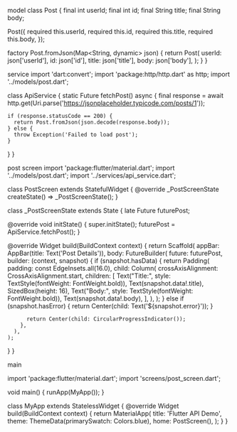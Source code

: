 model
class Post {
  final int userId;
  final int id;
  final String title;
  final String body;

  Post({
    required this.userId,
    required this.id,
    required this.title,
    required this.body,
  });

  factory Post.fromJson(Map<String, dynamic> json) {
    return Post(
      userId: json['userId'],
      id: json['id'],
      title: json['title'],
      body: json['body'],
    );
  }
}


service
import 'dart:convert';
import 'package:http/http.dart' as http;
import '../models/post.dart';

class ApiService {
  static Future<Post> fetchPost() async {
    final response = await http.get(Uri.parse('https://jsonplaceholder.typicode.com/posts/1'));

    if (response.statusCode == 200) {
      return Post.fromJson(json.decode(response.body));
    } else {
      throw Exception('Failed to load post');
    }
  }
}


post screen
import 'package:flutter/material.dart';
import '../models/post.dart';
import '../services/api_service.dart';

class PostScreen extends StatefulWidget {
  @override
  _PostScreenState createState() => _PostScreenState();
}

class _PostScreenState extends State<PostScreen> {
  late Future<Post> futurePost;

  @override
  void initState() {
    super.initState();
    futurePost = ApiService.fetchPost();
  }

  @override
  Widget build(BuildContext context) {
    return Scaffold(
      appBar: AppBar(title: Text('Post Details')),
      body: FutureBuilder<Post>(
        future: futurePost,
        builder: (context, snapshot) {
          if (snapshot.hasData) {
            return Padding(
              padding: const EdgeInsets.all(16.0),
              child: Column(
                crossAxisAlignment: CrossAxisAlignment.start,
                children: [
                  Text("Title:", style: TextStyle(fontWeight: FontWeight.bold)),
                  Text(snapshot.data!.title),
                  SizedBox(height: 16),
                  Text("Body:", style: TextStyle(fontWeight: FontWeight.bold)),
                  Text(snapshot.data!.body),
                ],
              ),
            );
          } else if (snapshot.hasError) {
            return Center(child: Text('${snapshot.error}'));
          }

          return Center(child: CircularProgressIndicator());
        },
      ),
    );
  }
}


main

import 'package:flutter/material.dart';
import 'screens/post_screen.dart';

void main() {
  runApp(MyApp());
}

class MyApp extends StatelessWidget {
  @override
  Widget build(BuildContext context) {
    return MaterialApp(
      title: 'Flutter API Demo',
      theme: ThemeData(primarySwatch: Colors.blue),
      home: PostScreen(),
    );
  }
}